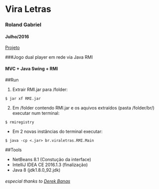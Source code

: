 # Vira Letras
### Roland Gabriel
#### Julho/2016
[Projeto](https://github.com/rolandgnm/ppd/blob/master/RMI/Projeto-Fase2-RMI.pdf)

###Jogo dual player em rede via Java RMI
#### MVC + Java Swing + RMI

##Run
1. Extrair RMI.jar para /folder:
```{r, engine='bash', count_lines} 
$ jar xf RMI.jar
```
2. Em /folder contendo RMI.jar e os aquivos extraídos (pasta /folder/br/) executar num terminal:
```{r, engine='bash', count_lines} 
$ rmiregistry
```
  - Em 2 novas instâncias do terminal executar:
```{r, engine='bash', count_lines}
$ java -cp <.jar> br.viraletras.RMI.Main 
```

##Tools
* NetBeans 8.1 (Constução da interface) 
* IntelliJ IDEA CE 2016.1.3 (finalização) 
* Java 8 (jdk1.8.0_92.jdk)

###### especial thanks to [Derek Banas](http://www.newthinktank.com/2013/02/mvc-java-tutorial/)



